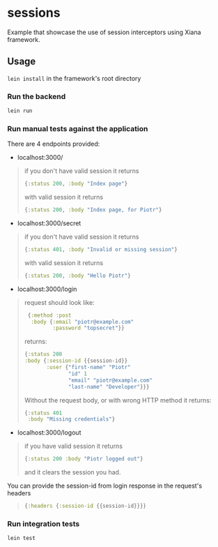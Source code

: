 # sessions

Example that showcase the use of session interceptors using Xiana framework.

## Usage

`lein install` in the framework's root directory

### Run the backend

```bash 
lein run
```    

### Run manual tests against the application

There are 4 endpoints provided:

- localhost:3000/
>if you don't have valid session it returns
>
> ```clojure
> {:status 200, :body "Index page"}
> ```
>
>with valid session it returns
>
> ```clojure
> {:status 200, :body "Index page, for Piotr"}
> ```

- localhost:3000/secret

>if you don't have valid session it returns
>
> ```clojure
> {:status 401, :body "Invalid or missing session"}
> ```
>
>with valid session it returns
>
> ```clojure
> {:status 200, :body "Hello Piotr"}
> ```

- localhost:3000/login 
>request should look like:
>```clojure
>  {:method :post
>   :body {:email "piotr@example.com"
>          :password "topsecret"}}
>```
>returns:
>```clojure
>{:status 200
> :body {:session-id {{session-id}}
>        :user {"first-name" "Piotr"
>               "id" 1 
>               "email" "piotr@example.com"
>               "last-name" "Developer"}}}
>```
>
>Without the request body, or with wrong HTTP method it returns:
> ```clojure
> {:status 401
>  :body "Missing credentials"}
>```

- localhost:3000/logout

>if you have valid session it returns
>
> ```clojure
> {:status 200 :body "Piotr logged out"}
> ```
> 
> and it clears the session you had.

You can provide the session-id from login response in the request's headers
>```clojure
> {:headers {:session-id {{session-id}}}}
>```

### Run integration tests

```bash 
lein test
```
